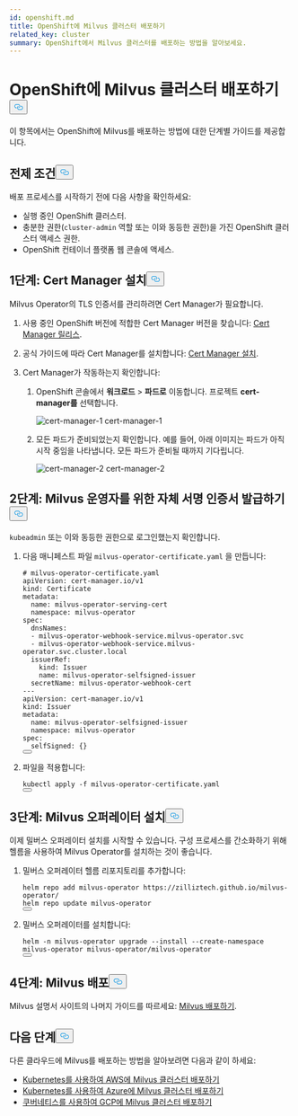 ```yaml
---
id: openshift.md
title: OpenShift에 Milvus 클러스터 배포하기
related_key: cluster
summary: OpenShift에서 Milvus 클러스터를 배포하는 방법을 알아보세요.
---
```

<h1 id="Deploy-a-Milvus-Cluster-on-OpenShift" class="common-anchor-header">OpenShift에 Milvus 클러스터 배포하기<button data-href="#Deploy-a-Milvus-Cluster-on-OpenShift" class="anchor-icon" translate="no">
      <svg translate="no"
        aria-hidden="true"
        focusable="false"
        height="20"
        version="1.1"
        viewBox="0 0 16 16"
        width="16"
      >
        <path
          fill="#0092E4"
          fill-rule="evenodd"
          d="M4 9h1v1H4c-1.5 0-3-1.69-3-3.5S2.55 3 4 3h4c1.45 0 3 1.69 3 3.5 0 1.41-.91 2.72-2 3.25V8.59c.58-.45 1-1.27 1-2.09C10 5.22 8.98 4 8 4H4c-.98 0-2 1.22-2 2.5S3 9 4 9zm9-3h-1v1h1c1 0 2 1.22 2 2.5S13.98 12 13 12H9c-.98 0-2-1.22-2-2.5 0-.83.42-1.64 1-2.09V6.25c-1.09.53-2 1.84-2 3.25C6 11.31 7.55 13 9 13h4c1.45 0 3-1.69 3-3.5S14.5 6 13 6z"
        ></path>
      </svg>
    </button></h1><p>이 항목에서는 OpenShift에 Milvus를 배포하는 방법에 대한 단계별 가이드를 제공합니다.</p>
<h2 id="Prerequisites" class="common-anchor-header">전제 조건<button data-href="#Prerequisites" class="anchor-icon" translate="no">
      <svg translate="no"
        aria-hidden="true"
        focusable="false"
        height="20"
        version="1.1"
        viewBox="0 0 16 16"
        width="16"
      >
        <path
          fill="#0092E4"
          fill-rule="evenodd"
          d="M4 9h1v1H4c-1.5 0-3-1.69-3-3.5S2.55 3 4 3h4c1.45 0 3 1.69 3 3.5 0 1.41-.91 2.72-2 3.25V8.59c.58-.45 1-1.27 1-2.09C10 5.22 8.98 4 8 4H4c-.98 0-2 1.22-2 2.5S3 9 4 9zm9-3h-1v1h1c1 0 2 1.22 2 2.5S13.98 12 13 12H9c-.98 0-2-1.22-2-2.5 0-.83.42-1.64 1-2.09V6.25c-1.09.53-2 1.84-2 3.25C6 11.31 7.55 13 9 13h4c1.45 0 3-1.69 3-3.5S14.5 6 13 6z"
        ></path>
      </svg>
    </button></h2><p>배포 프로세스를 시작하기 전에 다음 사항을 확인하세요:</p>
<ul>
<li>실행 중인 OpenShift 클러스터.</li>
<li>충분한 권한(<code translate="no">cluster-admin</code> 역할 또는 이와 동등한 권한)을 가진 OpenShift 클러스터 액세스 권한.</li>
<li>OpenShift 컨테이너 플랫폼 웹 콘솔에 액세스.</li>
</ul>
<h2 id="Step-1-Install-Cert-Manager" class="common-anchor-header">1단계: Cert Manager 설치<button data-href="#Step-1-Install-Cert-Manager" class="anchor-icon" translate="no">
      <svg translate="no"
        aria-hidden="true"
        focusable="false"
        height="20"
        version="1.1"
        viewBox="0 0 16 16"
        width="16"
      >
        <path
          fill="#0092E4"
          fill-rule="evenodd"
          d="M4 9h1v1H4c-1.5 0-3-1.69-3-3.5S2.55 3 4 3h4c1.45 0 3 1.69 3 3.5 0 1.41-.91 2.72-2 3.25V8.59c.58-.45 1-1.27 1-2.09C10 5.22 8.98 4 8 4H4c-.98 0-2 1.22-2 2.5S3 9 4 9zm9-3h-1v1h1c1 0 2 1.22 2 2.5S13.98 12 13 12H9c-.98 0-2-1.22-2-2.5 0-.83.42-1.64 1-2.09V6.25c-1.09.53-2 1.84-2 3.25C6 11.31 7.55 13 9 13h4c1.45 0 3-1.69 3-3.5S14.5 6 13 6z"
        ></path>
      </svg>
    </button></h2><p>Milvus Operator의 TLS 인증서를 관리하려면 Cert Manager가 필요합니다.</p>
<ol>
<li><p>사용 중인 OpenShift 버전에 적합한 Cert Manager 버전을 찾습니다: <a href="https://cert-manager.io/docs/releases/">Cert Manager 릴리스</a>.</p></li>
<li><p>공식 가이드에 따라 Cert Manager를 설치합니다: <a href="https://cert-manager.io/docs/installation/">Cert Manager 설치</a>.</p></li>
<li><p>Cert Manager가 작동하는지 확인합니다:</p>
<ol>
<li><p>OpenShift 콘솔에서 <strong>워크로드</strong> &gt; <strong>파드로</strong> 이동합니다. 프로젝트 <strong>cert-manager를</strong> 선택합니다.</p>
<p>
  
   <span class="img-wrapper"> <img translate="no" src="/docs/v2.6.x/assets/openshift-cert-manager-1.png" alt="cert-manager-1" class="doc-image" id="cert-manager-1" />
   </span> <span class="img-wrapper"> <span>cert-manager-1</span> </span></p></li>
<li><p>모든 파드가 준비되었는지 확인합니다. 예를 들어, 아래 이미지는 파드가 아직 시작 중임을 나타냅니다. 모든 파드가 준비될 때까지 기다립니다.</p>
<p>
  
   <span class="img-wrapper"> <img translate="no" src="/docs/v2.6.x/assets/openshift-cert-manager-2.png" alt="cert-manager-2" class="doc-image" id="cert-manager-2" />
   </span> <span class="img-wrapper"> <span>cert-manager-2</span> </span></p></li>
</ol></li>
</ol>
<h2 id="Step-2-Issue-a-Self-Signed-Certificate-for-Milvus-Operator" class="common-anchor-header">2단계: Milvus 운영자를 위한 자체 서명 인증서 발급하기<button data-href="#Step-2-Issue-a-Self-Signed-Certificate-for-Milvus-Operator" class="anchor-icon" translate="no">
      <svg translate="no"
        aria-hidden="true"
        focusable="false"
        height="20"
        version="1.1"
        viewBox="0 0 16 16"
        width="16"
      >
        <path
          fill="#0092E4"
          fill-rule="evenodd"
          d="M4 9h1v1H4c-1.5 0-3-1.69-3-3.5S2.55 3 4 3h4c1.45 0 3 1.69 3 3.5 0 1.41-.91 2.72-2 3.25V8.59c.58-.45 1-1.27 1-2.09C10 5.22 8.98 4 8 4H4c-.98 0-2 1.22-2 2.5S3 9 4 9zm9-3h-1v1h1c1 0 2 1.22 2 2.5S13.98 12 13 12H9c-.98 0-2-1.22-2-2.5 0-.83.42-1.64 1-2.09V6.25c-1.09.53-2 1.84-2 3.25C6 11.31 7.55 13 9 13h4c1.45 0 3-1.69 3-3.5S14.5 6 13 6z"
        ></path>
      </svg>
    </button></h2><p><code translate="no">kubeadmin</code> 또는 이와 동등한 권한으로 로그인했는지 확인합니다.</p>
<ol>
<li><p>다음 매니페스트 파일 <code translate="no">milvus-operator-certificate.yaml</code> 을 만듭니다:</p>
<pre><code translate="no" class="language-yaml"><span class="hljs-comment"># milvus-operator-certificate.yaml</span>
<span class="hljs-attr">apiVersion:</span> <span class="hljs-string">cert-manager.io/v1</span>
<span class="hljs-attr">kind:</span> <span class="hljs-string">Certificate</span>
<span class="hljs-attr">metadata:</span>
  <span class="hljs-attr">name:</span> <span class="hljs-string">milvus-operator-serving-cert</span>
  <span class="hljs-attr">namespace:</span> <span class="hljs-string">milvus-operator</span>
<span class="hljs-attr">spec:</span>
  <span class="hljs-attr">dnsNames:</span>
  <span class="hljs-bullet">-</span> <span class="hljs-string">milvus-operator-webhook-service.milvus-operator.svc</span>
  <span class="hljs-bullet">-</span> <span class="hljs-string">milvus-operator-webhook-service.milvus-operator.svc.cluster.local</span>
  <span class="hljs-attr">issuerRef:</span>
    <span class="hljs-attr">kind:</span> <span class="hljs-string">Issuer</span>
    <span class="hljs-attr">name:</span> <span class="hljs-string">milvus-operator-selfsigned-issuer</span>
  <span class="hljs-attr">secretName:</span> <span class="hljs-string">milvus-operator-webhook-cert</span>
<span class="hljs-meta">---</span>
<span class="hljs-attr">apiVersion:</span> <span class="hljs-string">cert-manager.io/v1</span>
<span class="hljs-attr">kind:</span> <span class="hljs-string">Issuer</span>
<span class="hljs-attr">metadata:</span>
  <span class="hljs-attr">name:</span> <span class="hljs-string">milvus-operator-selfsigned-issuer</span>
  <span class="hljs-attr">namespace:</span> <span class="hljs-string">milvus-operator</span>
<span class="hljs-attr">spec:</span>
  <span class="hljs-attr">selfSigned:</span> {}
<button class="copy-code-btn"></button></code></pre></li>
<li><p>파일을 적용합니다:</p>
<pre><code translate="no" class="language-shell">kubectl apply -f milvus-operator-certificate.yaml
<button class="copy-code-btn"></button></code></pre></li>
</ol>
<h2 id="Step-3-Install-Milvus-Operator" class="common-anchor-header">3단계: Milvus 오퍼레이터 설치<button data-href="#Step-3-Install-Milvus-Operator" class="anchor-icon" translate="no">
      <svg translate="no"
        aria-hidden="true"
        focusable="false"
        height="20"
        version="1.1"
        viewBox="0 0 16 16"
        width="16"
      >
        <path
          fill="#0092E4"
          fill-rule="evenodd"
          d="M4 9h1v1H4c-1.5 0-3-1.69-3-3.5S2.55 3 4 3h4c1.45 0 3 1.69 3 3.5 0 1.41-.91 2.72-2 3.25V8.59c.58-.45 1-1.27 1-2.09C10 5.22 8.98 4 8 4H4c-.98 0-2 1.22-2 2.5S3 9 4 9zm9-3h-1v1h1c1 0 2 1.22 2 2.5S13.98 12 13 12H9c-.98 0-2-1.22-2-2.5 0-.83.42-1.64 1-2.09V6.25c-1.09.53-2 1.84-2 3.25C6 11.31 7.55 13 9 13h4c1.45 0 3-1.69 3-3.5S14.5 6 13 6z"
        ></path>
      </svg>
    </button></h2><p>이제 밀버스 오퍼레이터 설치를 시작할 수 있습니다. 구성 프로세스를 간소화하기 위해 헬름을 사용하여 Milvus Operator를 설치하는 것이 좋습니다.</p>
<ol>
<li><p>밀버스 오퍼레이터 헬름 리포지토리를 추가합니다:</p>
<pre><code translate="no" class="language-shell">helm repo add milvus-operator https://zilliztech.github.io/milvus-operator/
helm repo update milvus-operator
<button class="copy-code-btn"></button></code></pre></li>
<li><p>밀버스 오퍼레이터를 설치합니다:</p>
<pre><code translate="no" class="language-shell">helm -n milvus-operator upgrade --install --create-namespace milvus-operator milvus-operator/milvus-operator
<button class="copy-code-btn"></button></code></pre></li>
</ol>
<h2 id="Step-4-Deploy-Milvus" class="common-anchor-header">4단계: Milvus 배포<button data-href="#Step-4-Deploy-Milvus" class="anchor-icon" translate="no">
      <svg translate="no"
        aria-hidden="true"
        focusable="false"
        height="20"
        version="1.1"
        viewBox="0 0 16 16"
        width="16"
      >
        <path
          fill="#0092E4"
          fill-rule="evenodd"
          d="M4 9h1v1H4c-1.5 0-3-1.69-3-3.5S2.55 3 4 3h4c1.45 0 3 1.69 3 3.5 0 1.41-.91 2.72-2 3.25V8.59c.58-.45 1-1.27 1-2.09C10 5.22 8.98 4 8 4H4c-.98 0-2 1.22-2 2.5S3 9 4 9zm9-3h-1v1h1c1 0 2 1.22 2 2.5S13.98 12 13 12H9c-.98 0-2-1.22-2-2.5 0-.83.42-1.64 1-2.09V6.25c-1.09.53-2 1.84-2 3.25C6 11.31 7.55 13 9 13h4c1.45 0 3-1.69 3-3.5S14.5 6 13 6z"
        ></path>
      </svg>
    </button></h2><p>Milvus 설명서 사이트의 나머지 가이드를 따르세요: <a href="https://milvus.io/docs/install_cluster-milvusoperator.md#Deploy-Milvus">Milvus 배포하기</a>.</p>
<h2 id="Whats-Next" class="common-anchor-header">다음 단계<button data-href="#Whats-Next" class="anchor-icon" translate="no">
      <svg translate="no"
        aria-hidden="true"
        focusable="false"
        height="20"
        version="1.1"
        viewBox="0 0 16 16"
        width="16"
      >
        <path
          fill="#0092E4"
          fill-rule="evenodd"
          d="M4 9h1v1H4c-1.5 0-3-1.69-3-3.5S2.55 3 4 3h4c1.45 0 3 1.69 3 3.5 0 1.41-.91 2.72-2 3.25V8.59c.58-.45 1-1.27 1-2.09C10 5.22 8.98 4 8 4H4c-.98 0-2 1.22-2 2.5S3 9 4 9zm9-3h-1v1h1c1 0 2 1.22 2 2.5S13.98 12 13 12H9c-.98 0-2-1.22-2-2.5 0-.83.42-1.64 1-2.09V6.25c-1.09.53-2 1.84-2 3.25C6 11.31 7.55 13 9 13h4c1.45 0 3-1.69 3-3.5S14.5 6 13 6z"
        ></path>
      </svg>
    </button></h2><p>다른 클라우드에 Milvus를 배포하는 방법을 알아보려면 다음과 같이 하세요:</p>
<ul>
<li><a href="/docs/ko/eks.md">Kubernetes를 사용하여 AWS에 Milvus 클러스터 배포하기</a></li>
<li><a href="/docs/ko/azure.md">Kubernetes를 사용하여 Azure에 Milvus 클러스터 배포하기</a></li>
<li><a href="/docs/ko/gcp.md">쿠버네티스를 사용하여 GCP에 Milvus 클러스터 배포하기</a></li>
</ul>
